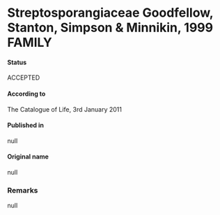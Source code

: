 # Streptosporangiaceae Goodfellow, Stanton, Simpson & Minnikin, 1999 FAMILY

#### Status
ACCEPTED

#### According to
The Catalogue of Life, 3rd January 2011

#### Published in
null

#### Original name
null

### Remarks
null